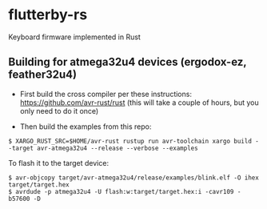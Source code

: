 # flutterby-rs
Keyboard firmware implemented in Rust

## Building for atmega32u4 devices (ergodox-ez, feather32u4)

* First build the cross compiler per these instructions: https://github.com/avr-rust/rust (this will take a couple of hours, but you only need to do it once)

* Then build the examples from this repo:

```
$ XARGO_RUST_SRC=$HOME/avr-rust rustup run avr-toolchain xargo build --target avr-atmega32u4 --release --verbose --examples
```

To flash it to the target device:

```
$ avr-objcopy target/avr-atmega32u4/release/examples/blink.elf -O ihex target/target.hex
$ avrdude -p atmega32u4 -U flash:w:target/target.hex:i -cavr109 -b57600 -D
```
